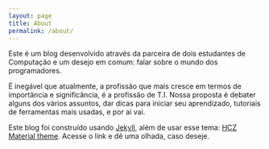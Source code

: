 ```yaml
---
layout: page
title: About
permalink: /about/
---
```


Este é um blog desenvolvido através da parceira de dois estudantes de Computação e um desejo em comum: falar sobre o mundo dos programadores.

É inegável que atualmente, a profissão que mais cresce em termos de importância e significância, é a profissão de T.I. Nossa proposta é debater alguns dos vários assuntos, dar dicas para iniciar seu aprendizado, tutoriais de ferramentas mais usadas, e por aí vai.

Este blog foi construído usando [Jekyll](https://jekyllrb.com "Jekyll"), além de usar esse tema: [HCZ Material theme](https://github.com/codeasashu/hcz-jekyll-blog "HCZ Material theme"). Acesse o link e dê uma olhada, caso deseje.